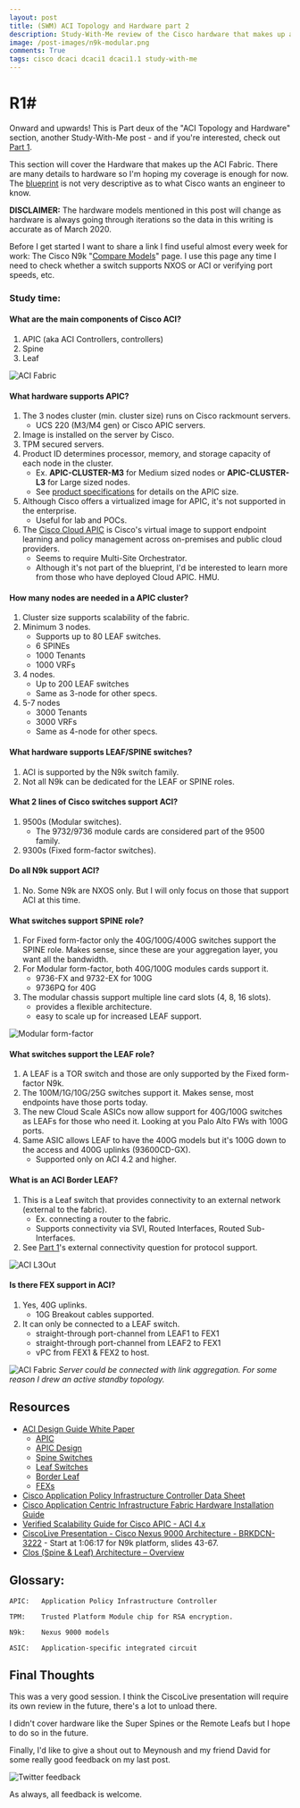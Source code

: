 ```yaml
---
layout: post
title: (SWM) ACI Topology and Hardware part 2
description: Study-With-Me review of the Cisco hardware that makes up an ACI fabric. 300-620 DCACI Exam.
image: /post-images/n9k-modular.png
comments: True
tags: cisco dcaci dcaci1 dcaci1.1 study-with-me 
---
```

# R1# 

Onward and upwards! This is Part deux of the "ACI Topology and Hardware" section, another Study-With-Me post - and if you're interested, check out [Part 1](https://blog.readyrouterone.com/2020/03/11/dcaci-sec1.1-pt1/). 

This section will cover the Hardware that makes up the ACI Fabric. There are many details to hardware so I'm hoping my coverage is enough for now. The [blueprint](https://docs.google.com/spreadsheets/d/1MzZJd29mLs6bqZKl-sLRQhsa-ykYdKSBcBFBQ9C8B-0/edit?usp=sharing) is not very descriptive as to what Cisco wants an engineer to know.

**DISCLAIMER:** The hardware models mentioned in this post will change as hardware is always going through iterations so the data in this writing is accurate as of March 2020.

Before I get started I want to share a link I find useful almost every week for work: The Cisco N9k "[Compare Models](https://www.cisco.com/c/en/us/products/switches/nexus-9000-series-switches/models-comparison.html)" page. I use this page any time I need to check whether a switch supports NXOS or ACI or verifying port speeds, etc.

### Study time: 

#### What are the main components of Cisco ACI?
1. APIC (aka ACI Controllers, controllers)
2. Spine
3. Leaf

![ACI Fabric](/post-images/aci_controllers.jpg)

#### What hardware supports APIC?
1. The 3 nodes cluster (min. cluster size) runs on Cisco rackmount servers.
   * UCS 220 (M3/M4 gen) or Cisco APIC servers.
2. Image is installed on the server by Cisco.
3. TPM secured servers.
4. Product ID determines processor, memory, and storage capacity of each node in the cluster.
   * Ex. **APIC-CLUSTER-M3** for Medium sized nodes or **APIC-CLUSTER-L3** for Large sized nodes.
   * See [product specifications](https://www.cisco.com/c/en/us/products/collateral/cloud-systems-management/application-policy-infrastructure-controller-apic/datasheet-c78-739715.html#APICapplianceproductspecifications) for details on the APIC size.
5. Although Cisco offers a virtualized image for APIC, it's not supported in the enterprise.
   * Useful for lab and POCs.
6. The [Cisco Cloud APIC](https://www.cisco.com/c/dam/en/us/solutions/collateral/data-center-virtualization/application-centric-infrastructure/solution-overview-c22-741802.pdf) is Cisco's virtual image to support endpoint learning and policy management across on-premises and public cloud providers.
   * Seems to require Multi-Site Orchestrator.
   * Although it's not part of the blueprint, I'd be interested to learn more from those who have deployed Cloud APIC. HMU.

#### How many nodes are needed in a APIC cluster?
1. Cluster size supports scalability of the fabric.
2. Minimum 3 nodes.
   * Supports up to 80 LEAF switches.
   * 6 SPINEs
   * 1000 Tenants
   * 1000 VRFs
3. 4 nodes.
   * Up to 200 LEAF switches
   * Same as 3-node for other specs.
4. 5-7 nodes
   * 3000 Tenants
   * 3000 VRFs
   * Same as 4-node for other specs.

#### What hardware supports LEAF/SPINE switches?
1. ACI is supported by the N9k switch family.
2. Not all N9k can be dedicated for the LEAF or SPINE roles.

#### What 2 lines of Cisco switches support ACI?
1. 9500s (Modular switches).
   * The 9732/9736 module cards are considered part of the 9500 family. 
2. 9300s (Fixed form-factor switches).

#### Do all N9k support ACI?
1. No. Some N9k are NXOS only. But I will only focus on those that support ACI at this time.

#### What switches support SPINE role?
1. For Fixed form-factor only the 40G/100G/400G switches support the SPINE role. Makes sense, since these are your aggregation layer, you want all the bandwidth.
2. For Modular form-factor, both 40G/100G modules cards support it.
   * 9736-FX and 9732-EX for 100G
   * 9736PQ for 40G
3. The modular chassis support multiple line card slots (4, 8, 16 slots).
   * provides a flexible architecture.
   * easy to scale up for increased LEAF support.

![Modular form-factor](/post-images/modular-form-factor.png)


#### What switches support the LEAF role? 
1. A LEAF is a TOR switch and those are only supported by the Fixed form-factor N9k.
2. The 100M/1G/10G/25G switches support it. Makes sense, most endpoints have those ports today.
3. The new Cloud Scale ASICs now allow support for 40G/100G switches as LEAFs for those who need it. Looking at you Palo Alto FWs with 100G ports.
4. Same ASIC allows LEAF to have the 400G models but it's 100G down to the access and 400G uplinks (93600CD-GX).
   * Supported only on ACI 4.2 and higher.


#### What is an ACI Border LEAF?
1. This is a Leaf switch that provides connectivity to an external network (external to the fabric).
   * Ex. connecting a router to the fabric.
   * Supports connectivity via SVI, Routed Interfaces, Routed Sub-Interfaces.
2. See [Part 1](https://blog.readyrouterone.com/2020/03/11/dcaci-sec1.1-pt1/#can-aci-connect-to-network-devices-external-to-the-fabric)'s external connectivity question for protocol support.


![ACI L3Out](/post-images/aci_l3out.jpg)

#### Is there FEX support in ACI?
1. Yes, 40G uplinks.
   * 10G Breakout cables supported.
2. It can only be connected to a LEAF switch.
   * straight-through port-channel from LEAF1 to FEX1
   * straight-through port-channel from LEAF2 to FEX1
   * vPC from FEX1 & FEX2 to host.

![ACI Fabric](/post-images/aci_fex.jpg)
*Server could be connected with link aggregation. For some reason I drew an active standby topology.*


## Resources
* [ACI Design Guide White Paper](https://www.cisco.com/c/en/us/solutions/collateral/data-center-virtualization/application-centric-infrastructure/white-paper-c11-737909.html#)
  * [APIC](https://www.cisco.com/c/en/us/solutions/collateral/data-center-virtualization/application-centric-infrastructure/white-paper-c11-737909.html#_Toc6452857)
  * [APIC Design](https://www.cisco.com/c/en/us/solutions/collateral/data-center-virtualization/application-centric-infrastructure/white-paper-c11-737909.html#_Toc6452893)
  * [Spine Switches](https://www.cisco.com/c/en/us/solutions/collateral/data-center-virtualization/application-centric-infrastructure/white-paper-c11-737909.html#_Toc6452856)
  * [Leaf Switches](https://www.cisco.com/c/en/us/solutions/collateral/data-center-virtualization/application-centric-infrastructure/white-paper-c11-737909.html#_Toc6452855)
  * [Border Leaf](https://www.cisco.com/c/en/us/solutions/collateral/data-center-virtualization/application-centric-infrastructure/white-paper-c11-737909.html#_Toc6453008)
  * [FEXs](https://www.cisco.com/c/en/us/solutions/collateral/data-center-virtualization/application-centric-infrastructure/white-paper-c11-737909.html#_Toc6452862)
* [Cisco Application Policy Infrastructure Controller Data Sheet](https://www.cisco.com/c/en/us/products/collateral/cloud-systems-management/application-policy-infrastructure-controller-apic/datasheet-c78-739715.html)
* [Cisco Application Centric Infrastructure Fabric Hardware Installation Guide](https://www.cisco.com/c/en/us/td/docs/switches/datacenter/nexus9000/hw/aci_hig/guide/b_aci_hardware_install_guide/b_aci_hardware_install_guide_chapter_01.html)
* [Verified Scalability Guide for Cisco APIC - ACI 4.x](https://www.cisco.com/c/en/us/td/docs/switches/datacenter/aci/apic/sw/4-x/verified-scalability/Cisco-ACI-Verified-Scalability-Guide-402.html)
* [CiscoLive Presentation - Cisco Nexus 9000 Architecture - BRKDCN-3222](https://www.ciscolive.com/global/on-demand-library.html?search=9000&search.event=ciscoliveemea2020&search.event=ciscolivelatam2019&search.event=ciscoliveus2019&search.event=ciscoliveanz2019&search.event=ciscoliveemea2019#/session/1564527375701001cNU6) - Start at 1:06:17 for N9k platform, slides 43-67.
* [Clos (Spine & Leaf) Architecture – Overview](http://www.netdesignarena.com/index.php/2018/11/05/clos-spine-leaf-architecture-overview/)

## Glossary: 
    APIC:   Application Policy Infrastructure Controller

    TPM:    Trusted Platform Module chip for RSA encryption.

    N9k:    Nexus 9000 models

    ASIC:   Application-specific integrated circuit 

## Final Thoughts
This was a very good session. I think the CiscoLive presentation will require its own review in the future, there's a lot to unload there.

I didn't cover hardware like the Super Spines or the Remote Leafs but I hope to do so in the future.

Finally, I'd like to give a shout out to Meynoush and my friend David for some really good feedback on my last post.

![Twitter feedback](/post-images/twitter-feedback1.png)


As always, all feedback is welcome.

